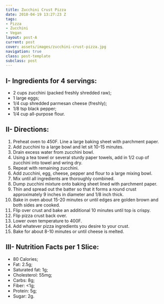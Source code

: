 ```yaml
---
title: Zucchini Crust Pizza
date: 2018-04-19 13:27:23 Z
tags:
- Pizza
- Zucchini
- Vegan
layout: post-A
current: post
cover: assets/images/zucchini-crust-pizza.jpg
navigation: true
class: post-template
subclass: post
---
```


## I- Ingredients for 4 servings:

* 2 cups zucchini (packed freshly shredded raw);
* 1 large eggs;
* 1/4 cup shredded parmesan cheese (freshly);
* 1/8 tsp black pepper;
* 1/4 cup all-purpose flour.

## II- Directions:

1. Preheat oven to 450F. Line a large baking sheet with parchment paper.
1. Add zucchini to a large bowl and let sit 10-15 minutes.
1. Drain excess water from zucchini bowl.
1. Using a tea towel or several sturdy paper towels, add in 1/2 cup of zucchini into towel and wring dry.
1. Repeat with remaining zucchini.
1. Add zucchini, egg, cheese, pepper and flour to a large mixing bowl.
1. Mix until all ingredients are thoroughly combined.
1. Dump zucchini mixture onto baking sheet lined with parchment paper.
1. Thin and spread out the batter so that it forms a round crust approximately 9 inches in diameter and 1/8 inch thick.
1. Bake in oven about 15-20 minutes or until edges are golden brown and both sides are cooked.
1. Flip over crust and bake an additional 10 minutes until top is crispy.
1. Flip pizza crust back over.
1. Lower oven temperature to 400F.
1. Add whatever pizza ingredients you desire to your crust.
1. Bake for about 8-10 minutes or until cheese is melted.

## III- Nutrition Facts per 1 Slice:

* 80 Calories;
* Fat: 2.5g;
* Saturated fat: 1g;
* Cholesterol: 55mg;
* Carbs: 8g;
* Fiber: <1g;
* Protein: 5g;
* Sugar: 2g.